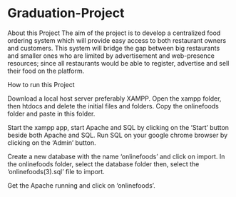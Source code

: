 # Graduation-Project
About this Project
The aim of the project is to develop a centralized food ordering system which will provide easy
access to both restaurant owners and customers. This system will bridge the gap between big
restaurants and smaller ones who are limited by advertisement and web-presence resources; since
all restaurants would be able to register, advertise and sell their food on the platform.

How to run  this Project
 
Download a local host server preferably XAMPP. Open the xampp folder, then htdocs and delete the initial files and folders.
Copy the onlinefoods folder and paste in this folder. 

Start the xampp app, start Apache and SQL by clicking on the ‘Start’ button beside both Apache and SQL.
Run SQL on your google chrome browser by clicking on the ‘Admin’ button. 

Create a new database with the name ‘onlinefoods’ and click on import.
In the onlinefoods folder, select the database folder then, select the ‘onlinefoods(3).sql’ file to import.

Get the Apache running and click on ‘onlinefoods’.
